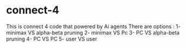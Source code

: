 # connect-4
This is connect 4 code that powered by Ai agents 
There are options :
                   1- minimax VS alpha-beta pruning
                   2- minimax VS Pc
                   3- PC      VS alpha-beta pruning
                   4- PC      VS PC
                   5- user    VS user

